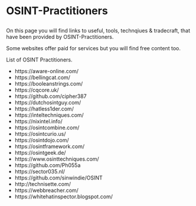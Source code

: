 # <p>OSINT-Practitioners</p>

<p>On this page you will find links to useful, tools, technqiues & tradecraft, that have been provided by OSINT-Practitioners.</p> 
<p>Some websites offer paid for services but you will find free content too.</p>
<p>List of OSINT Practitioners.</p>
<ul>
  <li>https://aware-online.com/</li>
  <li>https://bellingcat.com/</li>
  <li>https://booleanstrings.com/</li>
  <li>https://cqcore.uk/</li>
  <li>https://github.com/cipher387</li>
  <li>https://dutchosintguy.com/</li>
  <li>https://hatless1der.com/</li>
  <li>https://inteltechniques.com/</li>
  <li>https://nixintel.info/</li>
  <li>https://osintcombine.com/</li>
  <li>https://osintcurio.us/</li>
  <li>https://osintdojo.com/</li>
  <li>https://osintframework.com/</li>
  <li>https://osintgeek.de/</li>
  <li>https://www.osinttechniques.com/</li>
  <li>https://github.com/Ph055a</li>
  <li>https://sector035.nl/</li>
  <li>https://github.com/sinwindie/OSINT</li>
  <li>http://technisette.com/</li>
  <li>https://webbreacher.com/</li>
  <li>https://whitehatinspector.blogspot.com/</li>
</ul>



